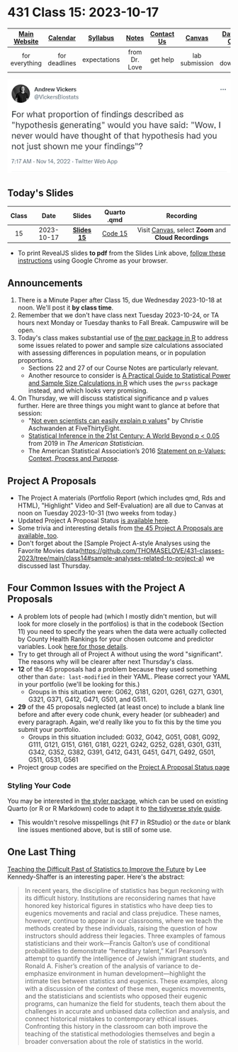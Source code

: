 # 431 Class 15: 2023-10-17

[Main Website](https://thomaselove.github.io/431-2023/) | [Calendar](https://thomaselove.github.io/431-2023/calendar.html) | [Syllabus](https://thomaselove.github.io/431-syllabus-2023/) | [Notes](https://thomaselove.github.io/431-notes/) | [Contact Us](https://thomaselove.github.io/431-2023/contact.html) | [Canvas](https://canvas.case.edu) | [Data and Code](https://github.com/THOMASELOVE/431-data)
:-----------: | :--------------: | :----------: | :---------: | :-------------: | :-----------: | :------------:
for everything | for deadlines | expectations | from Dr. Love | get help | lab submission | for downloads

![](Vickers_2022-11-14.png)

## Today's Slides

Class | Date | Slides | Quarto .qmd | Recording
:---: | :--------: | :------: | :------: | :-------------:
15 | 2023-10-17 | **[Slides 15](https://thomaselove.github.io/431-slides-2023/class15.html)** | [Code 15](https://thomaselove.github.io/431-slides-2023/class15.qmd) | Visit [Canvas](https://canvas.case.edu/), select **Zoom** and **Cloud Recordings**

- To print RevealJS slides **to pdf** from the Slides Link above, [follow these instructions](https://quarto.org/docs/presentations/revealjs/presenting.html#print-to-pdf) using Google Chrome as your browser.

## Announcements

1. There is a Minute Paper after Class 15, due Wednesday 2023-10-18 at noon. We'll post it **by class time**.
2. Remember that we don't have class next Tuesday 2023-10-24, or TA hours next Monday or Tuesday thanks to Fall Break. Campuswire will be open.
3. Today's class makes substantial use of [the pwr package in R](https://github.com/heliosdrm/pwr) to address some issues related to power and sample size calculations associated with assessing differences in population means, or in population proportions.
    - Sections 22 and 27 of our Course Notes are particularly relevant.
    - Another resource to consider is [A Practical Guide to Statistical Power and Sample Size Calculations in R](https://cran.r-project.org/web/packages/pwrss/vignettes/examples.html) which uses the `pwrss` package instead, and which looks very promising.
4. On Thursday, we will discuss statistical significance and p values further. Here are three things you might want to glance at before that session:
    - "[Not even scientists can easily explain p values](https://fivethirtyeight.com/features/not-even-scientists-can-easily-explain-p-values/)" by Christie Aschwanden at FiveThirtyEight.
    - [Statistical Inference in the 21st Century: A World Beyond p < 0.05](https://amstat.tandfonline.com/toc/utas20/73/sup1) from 2019 in *The American Statistician*.
    - The American Statistical Association’s 2016 [Statement on p-Values: Context, Process and Purpose](http://amstat.tandfonline.com/doi/full/10.1080/00031305.2016.1154108).

## Project A Proposals

- The Project A materials (Portfolio Report (which includes qmd, Rds and HTML), "Highlight" Video and Self-Evaluation) are all due to Canvas at noon on Tuesday 2023-10-31 (two weeks from today.)
- Updated Project A Proposal Status [is available here](https://github.com/THOMASELOVE/431-classes-2023/blob/main/projA/projectA_proposal.md).
- Some trivia and interesting details from [the 45 Project A Proposals are available, too](https://github.com/THOMASELOVE/431-classes-2023/blob/main/projA/projectA_plans.md).
- Don't forget about the [Sample Project A-style Analyses using the Favorite Movies data(https://github.com/THOMASELOVE/431-classes-2023/tree/main/class14#sample-analyses-related-to-project-a) we discussed last Thursday.

## Four Common Issues with the Project A Proposals

- A problem lots of people had (which I mostly didn't mention, but will look for more closely in the portfolios) is that in the codebook (Section 11) you need to specify the years when the data were actually collected by County Health Rankings for your chosen outcome and predictor variables. Look [here for those details](https://www.countyhealthrankings.org/explore-health-rankings/county-health-rankings-measures).
- Try to get through all of Project A without using the word "significant". The reasons why will be clearer after next Thursday's class.
- **12** of the 45 proposals had a problem because they used something other than `date: last-modified` in their YAML. Please correct your YAML in your portfolio (we'll be looking for this.)
    - Groups in this situation were: G062, G181, G201, G261, G271, G301, G321, G371, G412, G471, G501, and G511.
- **29** of the 45 proposals neglected (at least once) to include a blank line before and after every code chunk, every header (or subheader) and every paragraph. Again, we'd really like you to fix this by the time you submit your portfolio.
    - Groups in this situation included: G032, G042, G051, G081, G092, G111, G121, G151, G161, G181, G221, G242, G252, G281, G301, G311, G342, G352, G382, G391, G412, G431, G451, G471, G492, G501, G511, G531, G561
- Project group codes are specified on the [Project A Proposal Status page](projectAproposal.md)

### Styling Your Code

You may be interested in [the styler package](https://github.com/r-lib/styler), which can be used on existing Quarto (or R or R Markdown) code to adapt it to [the tidyverse style guide](https://style.tidyverse.org/).

- This wouldn't resolve misspellings (hit F7 in RStudio) or the `date` or blank line issues mentioned above, but is still of some use.

## One Last Thing

[Teaching the Difficult Past of Statistics to Improve the Future](https://www.tandfonline.com/doi/full/10.1080/26939169.2023.2224407) by Lee Kennedy-Shaffer is an interesting paper. Here's the abstract:

> In recent years, the discipline of statistics has begun reckoning with its difficult history. Institutions are reconsidering names that have honored key historical figures in statistics who have deep ties to eugenics movements and racial and class prejudice. These names, however, continue to appear in our classrooms, where we teach the methods created by these individuals, raising the question of how instructors should address their legacies. Three examples of famous statisticians and their work—Francis Galton’s use of conditional probabilities to demonstrate “hereditary talent,” Karl Pearson’s attempt to quantify the intelligence of Jewish immigrant students, and Ronald A. Fisher’s creation of the analysis of variance to de-emphasize environment in human development—highlight the intimate ties between statistics and eugenics. These examples, along with a discussion of the context of these men, eugenics movements, and the statisticians and scientists who opposed their eugenic programs, can humanize the field for students, teach them about the challenges in accurate and unbiased data collection and analysis, and connect historical mistakes to contemporary ethical issues. Confronting this history in the classroom can both improve the teaching of the statistical methodologies themselves and begin a broader conversation about the role of statistics in the world.
